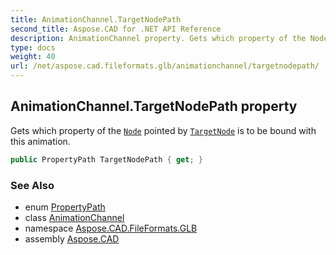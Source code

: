 ```yaml
---
title: AnimationChannel.TargetNodePath
second_title: Aspose.CAD for .NET API Reference
description: AnimationChannel property. Gets which property of the Node pointed by TargetNode is to be bound with this animation
type: docs
weight: 40
url: /net/aspose.cad.fileformats.glb/animationchannel/targetnodepath/
---
```

## AnimationChannel.TargetNodePath property

Gets which property of the [`Node`](../../node/) pointed by [`TargetNode`](../targetnode/) is to be bound with this animation.

```csharp
public PropertyPath TargetNodePath { get; }
```

### See Also

* enum [PropertyPath](../../propertypath/)
* class [AnimationChannel](../)
* namespace [Aspose.CAD.FileFormats.GLB](../../../aspose.cad.fileformats.glb/)
* assembly [Aspose.CAD](../../../)


